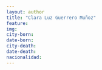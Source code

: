 ```yaml
---
layout: author
title: "Clara Luz Guerrero Muñoz"
feature:
img: 
city-born:
date-born: 
city-death: 
date-death:
nacionalidad:
---
```

